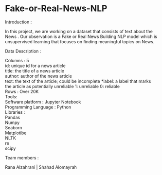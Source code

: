 # Fake-or-Real-News-NLP

Introduction :

In this project, we are working on a dataset that consists of text about the News . Our observation is a Fake or Real News Building NLP model which is unsupervised learning that focuses on finding meaningful topics on News. </br>

Data Description : </br>

Columns : 5   </br>
id: unique id for a news article  </br>
title: the title of a news article  </br>
author: author of the news article   </br>
text: the text of the article; could be incomplete *label: a label that marks the article as potentially unreliable 1: unreliable 0: reliable  </br>
Rows : Over 20K </br>
Tools:  </br>
Software platform : Jupyter Notebook  </br>
Programming Language : Python   </br>
Libraries : </br>
Pandas </br>
Numpy </br>
Seaborn </br>
Matplotibe </br>
NLTK </br>
re </br>
scipy  </br>

Team members :  </br>

Rana Alzahrani | Shahad Alomayrah
